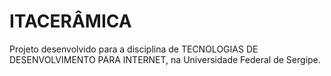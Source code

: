 # ITACERÂMICA
Projeto desenvolvido para a disciplina de TECNOLOGIAS DE DESENVOLVIMENTO PARA INTERNET, na Universidade Federal de Sergipe.
